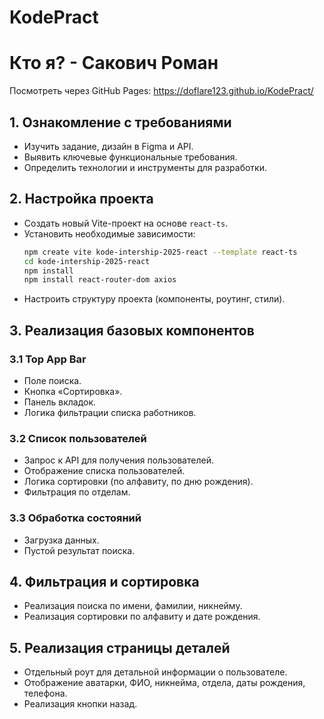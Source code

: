 # KodePract
 
# Кто я? - Сакович Роман

Посмотреть через GitHub Pages: https://doflare123.github.io/KodePract/

## 1. Ознакомление с требованиями
- Изучить задание, дизайн в Figma и API.
- Выявить ключевые функциональные требования.
- Определить технологии и инструменты для разработки.

## 2. Настройка проекта
- Создать новый Vite-проект на основе `react-ts`.
- Установить необходимые зависимости:
  ```sh
  npm create vite kode-intership-2025-react --template react-ts
  cd kode-intership-2025-react
  npm install
  npm install react-router-dom axios
  ```
- Настроить структуру проекта (компоненты, роутинг, стили).

## 3. Реализация базовых компонентов
### 3.1 Top App Bar
- Поле поиска.
- Кнопка «Сортировка».
- Панель вкладок.
- Логика фильтрации списка работников.

### 3.2 Список пользователей
- Запрос к API для получения пользователей.
- Отображение списка пользователей.
- Логика сортировки (по алфавиту, по дню рождения).
- Фильтрация по отделам.

### 3.3 Обработка состояний
- Загрузка данных.
- Пустой результат поиска.

## 4. Фильтрация и сортировка
- Реализация поиска по имени, фамилии, никнейму.
- Реализация сортировки по алфавиту и дате рождения.

## 5. Реализация страницы деталей
- Отдельный роут для детальной информации о пользователе.
- Отображение аватарки, ФИО, никнейма, отдела, даты рождения, телефона.
- Реализация кнопки назад.